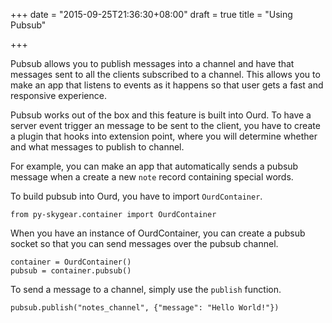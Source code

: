 +++
date = "2015-09-25T21:36:30+08:00"
draft = true
title = "Using Pubsub"

+++

Pubsub allows you to publish messages into a channel and have that messages
sent to all the clients subscribed to a channel. This allows you to make
an app that listens to events as it happens so that user gets a fast
and responsive experience.

Pubsub works out of the box and this feature is built into Ourd. To have
a server event trigger an message to be sent to the client, you have to
create a plugin that hooks into extension point, where you will determine
whether and what messages to publish to channel.

For example, you can make an app that automatically sends a pubsub message
when a create a new `note` record containing special words.

To build pubsub into Ourd, you have to import `OurdContainer`.

```
from py-skygear.container import OurdContainer
```

When you have an instance of OurdContainer, you can create a pubsub socket
so that you can send messages over the pubsub channel.

```
container = OurdContainer()
pubsub = container.pubsub()
```

To send a message to a channel, simply use the `publish` function.

```
pubsub.publish("notes_channel", {"message": "Hello World!"})
```

